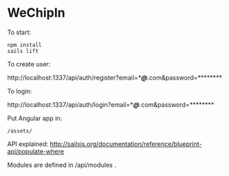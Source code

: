 # WeChipIn

To start:

```
npm install
sails lift
```

To create user:

http://localhost:1337/api/auth/register?email=****@***.com&password=********

To login:

http://localhost:1337/api/auth/login?email=****@***.com&password=********

Put Angular app in:

`/assets/`

API explained: http://sailsjs.org/documentation/reference/blueprint-api/populate-where

Modules are defined in /api/modules .
